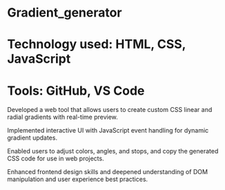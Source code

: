 # Gradient_generator
# Technology used: HTML, CSS, JavaScript
# Tools: GitHub, VS Code

Developed a web tool that allows users to create custom CSS linear and radial gradients with real-time preview.

Implemented interactive UI with JavaScript event handling for dynamic gradient updates.

Enabled users to adjust colors, angles, and stops, and copy the generated CSS code for use in web projects.

Enhanced frontend design skills and deepened understanding of DOM manipulation and user experience best practices.
